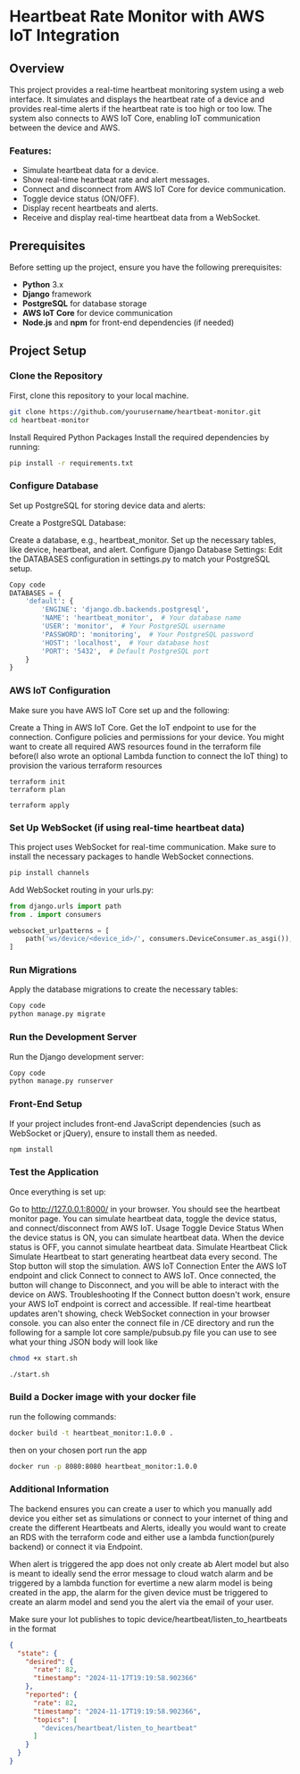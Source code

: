 # Heartbeat Rate Monitor with AWS IoT Integration

## Overview

This project provides a real-time heartbeat monitoring system using a web interface. It simulates and displays the heartbeat rate of a device and provides real-time alerts if the heartbeat rate is too high or too low. The system also connects to AWS IoT Core, enabling IoT communication between the device and AWS.

### Features:
- Simulate heartbeat data for a device.
- Show real-time heartbeat rate and alert messages.
- Connect and disconnect from AWS IoT Core for device communication.
- Toggle device status (ON/OFF).
- Display recent heartbeats and alerts.
- Receive and display real-time heartbeat data from a WebSocket.

## Prerequisites

Before setting up the project, ensure you have the following prerequisites:

- **Python** 3.x
- **Django** framework
- **PostgreSQL** for database storage
- **AWS IoT Core** for device communication
- **Node.js** and **npm** for front-end dependencies (if needed)

## Project Setup

### Clone the Repository

First, clone this repository to your local machine.

```bash
git clone https://github.com/yourusername/heartbeat-monitor.git
cd heartbeat-monitor
```
Install Required Python Packages
Install the required dependencies by running:

```bash
pip install -r requirements.txt
```
### Configure Database
Set up PostgreSQL for storing device data and alerts:

Create a PostgreSQL Database:

Create a database, e.g., heartbeat_monitor.
Set up the necessary tables, like device, heartbeat, and alert.
Configure Django Database Settings: Edit the DATABASES configuration in settings.py to match your PostgreSQL setup.

```python
Copy code
DATABASES = {
    'default': {
        'ENGINE': 'django.db.backends.postgresql',
        'NAME': 'heartbeat_monitor',  # Your database name
        'USER': 'monitor',  # Your PostgreSQL username
        'PASSWORD': 'monitoring',  # Your PostgreSQL password
        'HOST': 'localhost',  # Your database host
        'PORT': '5432',  # Default PostgreSQL port
    }
}
```
### AWS IoT Configuration
Make sure you have AWS IoT Core set up and the following:

Create a Thing in AWS IoT Core.
Get the IoT endpoint to use for the connection.
Configure policies and permissions for your device.
You might want to create all required AWS resources found in the terraform file before(I also wrote an optional Lambda function to connect the IoT thing)
to provision the various terraform resources
```hcl
terraform init
terraform plan
```
```hcl
terraform apply
```
 ### Set Up WebSocket (if using real-time heartbeat data)
This project uses WebSocket for real-time communication. Make sure to install the necessary packages to handle WebSocket connections.

```bash
pip install channels
```
Add WebSocket routing in your urls.py:

```python
from django.urls import path
from . import consumers

websocket_urlpatterns = [
    path('ws/device/<device_id>/', consumers.DeviceConsumer.as_asgi()),
]
```
### Run Migrations
Apply the database migrations to create the necessary tables:

```bash
Copy code
python manage.py migrate
```
### Run the Development Server
Run the Django development server:

```bash
Copy code
python manage.py runserver
```
### Front-End Setup
If your project includes front-end JavaScript dependencies (such as WebSocket or jQuery), ensure to install them as needed.

```bash
npm install
```

### Test the Application
Once everything is set up:

Go to http://127.0.0.1:8000/ in your browser.
You should see the heartbeat monitor page.
You can simulate heartbeat data, toggle the device status, and connect/disconnect from AWS IoT.
Usage
Toggle Device Status
When the device status is ON, you can simulate heartbeat data.
When the device status is OFF, you cannot simulate heartbeat data.
Simulate Heartbeat
Click Simulate Heartbeat to start generating heartbeat data every second.
The Stop button will stop the simulation.
AWS IoT Connection
Enter the AWS IoT endpoint and click Connect to connect to AWS IoT.
Once connected, the button will change to Disconnect, and you will be able to interact with the device on AWS.
Troubleshooting
If the Connect button doesn't work, ensure your AWS IoT endpoint is correct and accessible.
If real-time heartbeat updates aren't showing, check WebSocket connection in your browser console.
you can also enter the connect file in /CE directory and run the following for a sample Iot core sample/pubsub.py file you can use to see what your thing JSON body will look like
```bash
chmod +x start.sh
```
```bash
./start.sh
```
### Build a Docker image with your docker file
run the following commands:
```bash
docker build -t heartbeat_monitor:1.0.0 .
```
then on your chosen port run the app
```bash
docker run -p 8080:8080 heartbeat_monitor:1.0.0
```
### Additional Information 
The backend ensures you can create a user to which you manually add device you either set as simulations or connect to your internet of thing and create the different Heartbeats and Alerts, ideally you would want to create an RDS with the terraform code and either use a lambda function(purely backend) or connect it via Endpoint.

When alert is triggered the app does not only create ab Alert model but also is meant to ideally send the error message to cloud watch alarm and be triggered by a lambda function for evertime a new alarm model is being created in the app, the alarm for the given device must be triggered to create an alarm model and send you the alert via the email of your user.

Make sure your Iot publishes to topic device/heartbeat/listen_to_heartbeats in the format

```JSON
{
  "state": {
    "desired": {
      "rate": 82,
      "timestamp": "2024-11-17T19:19:58.902366"
    },
    "reported": {
      "rate": 82,
      "timestamp": "2024-11-17T19:19:58.902366",
      "topics": [
        "devices/heartbeat/listen_to_heartbeat"
      ]
    }
  }
}
```
